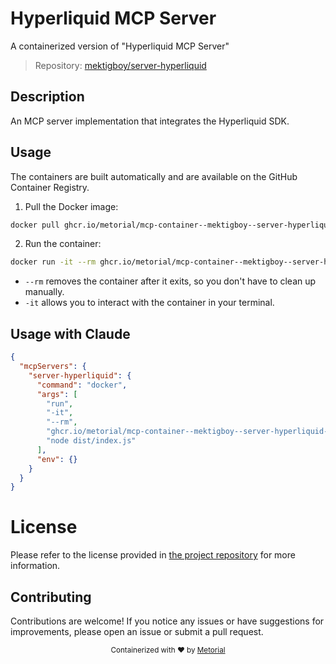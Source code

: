 
# Hyperliquid MCP Server

A containerized version of "Hyperliquid MCP Server"

> Repository: [mektigboy/server-hyperliquid](https://github.com/mektigboy/server-hyperliquid)

## Description

An MCP server implementation that integrates the Hyperliquid SDK.


## Usage

The containers are built automatically and are available on the GitHub Container Registry.

1. Pull the Docker image:

```bash
docker pull ghcr.io/metorial/mcp-container--mektigboy--server-hyperliquid--server-hyperliquid
```

2. Run the container:

```bash
docker run -it --rm ghcr.io/metorial/mcp-container--mektigboy--server-hyperliquid--server-hyperliquid 
```

- `--rm` removes the container after it exits, so you don't have to clean up manually.
- `-it` allows you to interact with the container in your terminal.



## Usage with Claude

```json
{
  "mcpServers": {
    "server-hyperliquid": {
      "command": "docker",
      "args": [
        "run",
        "-it",
        "--rm",
        "ghcr.io/metorial/mcp-container--mektigboy--server-hyperliquid--server-hyperliquid",
        "node dist/index.js"
      ],
      "env": {}
    }
  }
}
```

# License

Please refer to the license provided in [the project repository](https://github.com/mektigboy/server-hyperliquid) for more information.

## Contributing

Contributions are welcome! If you notice any issues or have suggestions for improvements, please open an issue or submit a pull request.

<div align="center">
  <sub>Containerized with ❤️ by <a href="https://metorial.com">Metorial</a></sub>
</div>
  